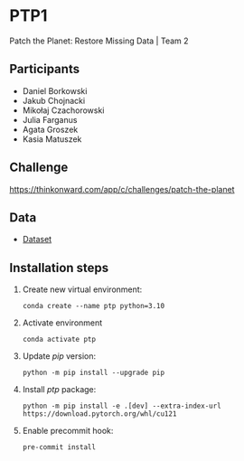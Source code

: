 # PTP1
Patch the Planet: Restore Missing Data | Team 2

## Participants
- Daniel Borkowski
- Jakub Chojnacki
- Mikołaj Czachorowski
- Julia Farganus
- Agata Groszek
- Kasia Matuszek

## Challenge
https://thinkonward.com/app/c/challenges/patch-the-planet

## Data

- [Dataset](https://thinkonward.com/app/c/challenges/patch-the-planet/data)


## Installation steps

1. Create new virtual environment:
    
    ```
    conda create --name ptp python=3.10
    ```

2. Activate environment
    ```
    conda activate ptp
    ```

3. Update _pip_ version:
    ```
    python -m pip install --upgrade pip
    ```
4. Install _ptp_ package:

    ```
    python -m pip install -e .[dev] --extra-index-url https://download.pytorch.org/whl/cu121
    ```
5. Enable precommit hook:
    ```
    pre-commit install
    ```
